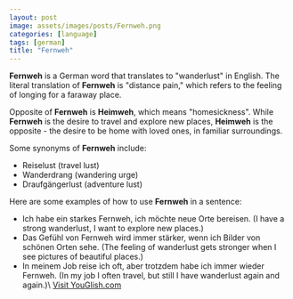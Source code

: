 ```yaml
---
layout: post
image: assets/images/posts/Fernweh.png
categories: [language]
tags: [german]
title: "Fernweh"
---
```


**Fernweh** is a German word that translates to "wanderlust" in English. The literal translation of **Fernweh** is "distance pain," which refers to the feeling of longing for a faraway place.

Opposite of **Fernweh** is **Heimweh**, which means "homesickness". While **Fernweh** is the desire to travel and explore new places, **Heimweh** is the opposite - the desire to be home with loved ones, in familiar surroundings.

Some synonyms of **Fernweh** include:

- Reiselust (travel lust)
- Wanderdrang (wandering urge)
- Draufgängerlust (adventure lust)

Here are some examples of how to use **Fernweh** in a sentence:

- Ich habe ein starkes Fernweh, ich möchte neue Orte bereisen. (I have a strong wanderlust, I want to explore new places.)
- Das Gefühl von Fernweh wird immer stärker, wenn ich Bilder von schönen Orten sehe. (The feeling of wanderlust gets stronger when I see pictures of beautiful places.)
- In meinem Job reise ich oft, aber trotzdem habe ich immer wieder Fernweh. (In my job I often travel, but still I have wanderlust again and again.)\ <a id="yg-widget-0" class="youglish-widget" data-query="Fernweh" data-lang="german" data-components="8412" data-auto-start="0" data-bkg-color="theme_light" data-title="How%20to%20pronounce%20Fernweh%20in%20German"  rel="nofollow" href="https://youglish.com">Visit YouGlish.com</a><script async src="https://youglish.com/public/emb/widget.js" charset="utf-8"></script>